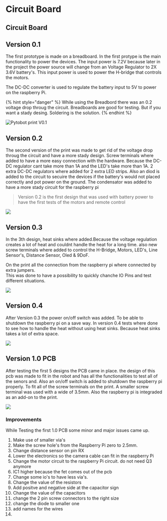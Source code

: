 # Circuit Board

## Circuit Board



## Version 0.1

The first prototype is made on a breadboard. In the first protype is the main functionality to power the devices. The input power is 7.2V because later in the project the power source will change from an Voltage Regulator to 2X 3.6V battery's. This input power is used to power the H-bridge that controls the motors. 

The DC-DC converter is used to regulate the battery input to 5V to power on the raspberry Pi.

{% hint style="danger" %}
While using the Breadbord there was an 0.2 voltage drop throug the circuit. Breadboards are good for testing. But if you want a stady desing. Soldering is the solution. 
{% endhint %}

![Pytobot print V0.1](../../.gitbook/assets/img_5078-2-copy.jpg)

## Version 0.2

The second version of the print was made to get rid of the voltage drop throug the circuit and have a more stady design. Screw terminals where added  to have a more easy connection with the hardware. Because the DC-DC regulator cant take more than 1A and the LED's take more than 1A. 2 extra DC-DC regulators where added for 2 extra LED strips. Also an diod is added to the circuit to secuire the devices if the battery's would not placed correctly and pot power on the ground. The condensator was added to have a more stady circuit for the raspberry pi

> Version 0.2 is the first design that was used with battery power to have the first tests of the motors and remote control



![](../../.gitbook/assets/img_3614-copy.jpg)

## Version 0.3

In the 3th design, heat sinks where added.Because the voltage regulation creates a lot of heat and couldnt handle the heat for a long time. also new screw terminals where added to control the H-Bridge, Motors, LED's, Line Sensor's, Distance Sensor, Oled & 9DoF. 

On the print all the connection from the raspberry pi where connected by extra jumpers.  
This was done to have a possibility to quickly chanche IO Pins and test different situations. 

![](../../.gitbook/assets/img_3612-copy.jpg)

## Version 0.4

After Version 0.3 the power on/off switch was added. To be able to shutdown the raspberry pi on a save way. In version 0.4 tests where done to see how to handle the heat without using heat sinks. Because heat sinks takes a lot of extra space. 

![](../../.gitbook/assets/img_3615-copy.jpg)

## Version 1.0 PCB

After testing the first 5 designs the PCB came in place. the design of this pcb was made to fit in the robot and has all the functionalities to test all of the senors and. Also an on/off switch is added to shutdown the raspberry pi properly. To fit all of the screw terminals on the print. A smaller screw terminal was used with a wide of 3.5mm. Also the raspberry pi is integraded as an add-on to the print.

![](../../.gitbook/assets/0a3b964b-c420-445c-a626-979100233cd0_1_0_1.png)

### Improvements

While Testing the first 1.0 PCB some minor and major issues came up. 

1. Make use of smaller via's
2. Make the screw hole's from the Raspberry Pi zero to 2.5mm.
3. Change distance sensor on pin RX
4. Lower the electronics so the camera cable can fit in the raspberry Pi
5. Change the motor circuit to the raspberry Pi circuit. do not need Q3 anymore
6. IC1 higher because the fet comes out of the pcb
7. Change some io's to have less via's.
8. Change the value of the resistors
9. Add positve and negative side at the capacitor sign
10. Change the value of the capacitors
11. change the 2 pin screw connectors to the right size
12. change the diode to smaller one
13. add names for the wires
14. 
